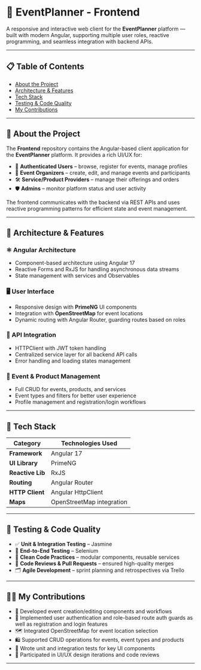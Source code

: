 # 🎨 EventPlanner - Frontend

A responsive and interactive web client for the **EventPlanner** platform — built with modern Angular, supporting multiple user roles, reactive programming, and seamless integration with backend APIs.

---

## 📋 Table of Contents
- [About the Project](#about-the-project)
- [Architecture & Features](#architecture--features)
- [Tech Stack](#tech-stack)
- [Testing & Code Quality](#testing--code-quality)
- [My Contributions](#my-contributions)

---

<a name="about-the-project"></a>
## 📖 About the Project

The **Frontend** repository contains the Angular-based client application for the **EventPlanner** platform. It provides a rich UI/UX for:
- 🎫 **Authenticated Users** – browse, register for events, manage profiles  
- 🎤 **Event Organizers** – create, edit, and manage events and participants  
- 🛠️ **Service/Product Providers** – manage their offerings and orders  
- 🛡️ **Admins** – monitor platform status and user activity

The frontend communicates with the backend via REST APIs and uses reactive programming patterns for efficient state and event management.

---

<a name="architecture--features"></a>
## 🧱 Architecture & Features

### ⚛️ Angular Architecture
- Component-based architecture using Angular 17  
- Reactive Forms and RxJS for handling asynchronous data streams  
- State management with services and Observables

### 🖥️ User Interface
- Responsive design with **PrimeNG** UI components  
- Integration with **OpenStreetMap** for event locations  
- Dynamic routing with Angular Router, guarding routes based on roles

### 🔗 API Integration
- HTTPClient with JWT token handling  
- Centralized service layer for all backend API calls  
- Error handling and loading states management

### 📅 Event & Product Management
- Full CRUD for events, products, and services  
- Event types and filters for better user experience  
- Profile management and registration/login workflows

---

<a name="tech-stack"></a>
## 🧰 Tech Stack

| Category         | Technologies Used                   |
|------------------|-----------------------------------|
| **Framework**    | Angular 17                        |
| **UI Library**   | PrimeNG                           |
| **Reactive Lib** | RxJS                             |
| **Routing**      | Angular Router                   |
| **HTTP Client**  | Angular HttpClient                |
| **Maps**         | OpenStreetMap integration         |

---

<a name="testing--code-quality"></a>
## 🧪 Testing & Code Quality

- ✅ **Unit & Integration Testing** – Jasmine
- 🚀 **End-to-End Testing** – Selenium 
- 📏 **Clean Code Practices** – modular components, reusable services  
- 🔄 **Code Reviews & Pull Requests** – ensured high-quality merges  
- 🗂️ **Agile Development** – sprint planning and retrospectives via Trello

---

<a name="my-contributions"></a>
## 👨‍💻 My Contributions

- 🎨 Developed event creation/editing components and workflows  
- 🔐 Implemented user authentication and role-based route auth guards as well as registration and login features
- 🗺️ Integrated OpenStreetMap for event location selection  
- 🛍️ Supported CRUD operations for events, event types and products
- 🧪 Wrote unit and integration tests for key UI components  
- 💬 Participated in UI/UX design iterations and code reviews

---
